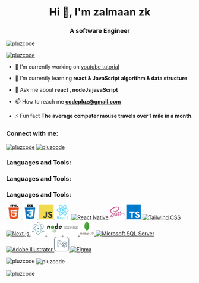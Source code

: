 <h1 align="center">Hi 👋, I'm zalmaan zk</h1>
<h3 align="center">A software Engineer</h3>

<p align="left"> <img src="https://komarev.com/ghpvc/?username=pluzcode&label=Profile%20views&color=0e75b6&style=flat" alt="pluzcode" /> </p>

<p align="left"> <a href="https://github.com/ryo-ma/github-profile-trophy"><img src="https://github-profile-trophy.vercel.app/?username=pluzcode" alt="pluzcode" /></a> </p>

- 🔭 I’m currently working on [youtube tutorial](https://www.youtube.com/@PluzCode)

- 🌱 I’m currently learning **react & JavaScript algorithm & data structure**

- 💬 Ask me about **react , nodeJs javaScript**

- 📫 How to reach me **codepluz@gmail.com**

- ⚡ Fun fact **The average computer mouse travels over 1 mile in a month.**

<h3 align="left">Connect with me:</h3>
<p align="left">
<a href="https://linkedin.com/in/pluzcode" target="blank"><img align="center" src="https://raw.githubusercontent.com/rahuldkjain/github-profile-readme-generator/master/src/images/icons/Social/linked-in-alt.svg" alt="pluzcode" height="30" width="40" /></a>
<a href="https://www.leetcode.com/pluzcode" target="blank"><img align="center" src="https://raw.githubusercontent.com/rahuldkjain/github-profile-readme-generator/master/src/images/icons/Social/leet-code.svg" alt="pluzcode" height="30" width="40" /></a>
</p>
<h3 align="left">Languages and Tools:</h3>
<p align="left">
 <h3 align="left">Languages and Tools:</h3>
<p align="left">
  <h3 align="left">Languages and Tools:</h3>
<p align="left">
  <a href="https://www.w3schools.com/html/" target="_blank" rel="noreferrer">
    <img src="https://raw.githubusercontent.com/devicons/devicon/master/icons/html5/html5-original-wordmark.svg" alt="HTML5" width="40" height="40"/>
  </a>
  <a href="https://www.w3schools.com/css/" target="_blank" rel="noreferrer">
    <img src="https://raw.githubusercontent.com/devicons/devicon/master/icons/css3/css3-original-wordmark.svg" alt="CSS3" width="40" height="40"/>
  </a>
  <a href="https://developer.mozilla.org/en-US/docs/Web/JavaScript" target="_blank" rel="noreferrer">
    <img src="https://raw.githubusercontent.com/devicons/devicon/master/icons/javascript/javascript-original.svg" alt="JavaScript" width="40" height="40"/>
  </a>
  <a href="https://reactjs.org/" target="_blank" rel="noreferrer">
    <img src="https://raw.githubusercontent.com/devicons/devicon/master/icons/react/react-original-wordmark.svg" alt="React" width="40" height="40"/>
  </a>
  <a href="https://reactnative.dev/" target="_blank" rel="noreferrer">
    <img src="https://reactnative.dev/img/header_logo.svg" alt="React Native" width="40" height="40"/>
  </a>
  <a href="https://sass-lang.com" target="_blank" rel="noreferrer">
    <img src="https://raw.githubusercontent.com/devicons/devicon/master/icons/sass/sass-original.svg" alt="Sass" width="40" height="40"/>
  </a>
  <a href="https://www.typescriptlang.org/" target="_blank" rel="noreferrer">
    <img src="https://raw.githubusercontent.com/devicons/devicon/master/icons/typescript/typescript-original.svg" alt="TypeScript" width="40" height="40"/>
  </a>
  <a href="https://tailwindcss.com/" target="_blank" rel="noreferrer">
    <img src="https://www.vectorlogo.zone/logos/tailwindcss/tailwindcss-icon.svg" alt="Tailwind CSS" width="40" height="40"/>
  </a>
  <a href="https://nextjs.org/" target="_blank" rel="noreferrer">
    <img src="https://cdn.worldvectorlogo.com/logos/nextjs-2.svg" alt="Next.js" width="40" height="40"/>
  </a>
  <a href="https://www.electronjs.org" target="_blank" rel="noreferrer">
    <img src="https://raw.githubusercontent.com/devicons/devicon/master/icons/electron/electron-original.svg" alt="Electron" width="40" height="40"/>
  </a>
  <a href="https://nodejs.org" target="_blank" rel="noreferrer">
    <img src="https://raw.githubusercontent.com/devicons/devicon/master/icons/nodejs/nodejs-original-wordmark.svg" alt="Node.js" width="40" height="40"/>
  </a>
  <a href="https://expressjs.com" target="_blank" rel="noreferrer">
    <img src="https://raw.githubusercontent.com/devicons/devicon/master/icons/express/express-original-wordmark.svg" alt="Express" width="40" height="40"/>
  </a>
  <a href="https://www.mongodb.com/" target="_blank" rel="noreferrer">
    <img src="https://raw.githubusercontent.com/devicons/devicon/master/icons/mongodb/mongodb-original-wordmark.svg" alt="MongoDB" width="40" height="40"/>
  </a>
  <a href="https://www.microsoft.com/en-us/sql-server" target="_blank" rel="noreferrer">
    <img src="https://www.svgrepo.com/show/303229/microsoft-sql-server-logo.svg" alt="Microsoft SQL Server" width="40" height="40"/>
  </a>
  <a href="https://www.adobe.com/in/products/illustrator.html" target="_blank" rel="noreferrer">
    <img src="https://www.vectorlogo.zone/logos/adobe_illustrator/adobe_illustrator-icon.svg" alt="Adobe Illustrator" width="40" height="40"/>
  </a>
  <a href="https://www.photoshop.com/en" target="_blank" rel="noreferrer">
    <img src="https://raw.githubusercontent.com/devicons/devicon/master/icons/photoshop/photoshop-line.svg" alt="Adobe Photoshop" width="40" height="40"/>
  </a>
  <a href="https://www.figma.com/" target="_blank" rel="noreferrer">
    <img src="https://www.vectorlogo.zone/logos/figma/figma-icon.svg" alt="Figma" width="40" height="40"/>
  </a>
  <!-- Add more tools and languages as needed -->
</p>




<p><img align="left" src="https://github-readme-stats.vercel.app/api/top-langs?username=pluzcode&show_icons=true&locale=en&layout=compact" alt="pluzcode" /></p>

<p>&nbsp;<img align="center" src="https://github-readme-stats.vercel.app/api?username=pluzcode&show_icons=true&locale=en" alt="pluzcode" /></p>

<p><img align="center" src="https://github-readme-streak-stats.herokuapp.com/?user=pluzcode&" alt="pluzcode" /></p>
